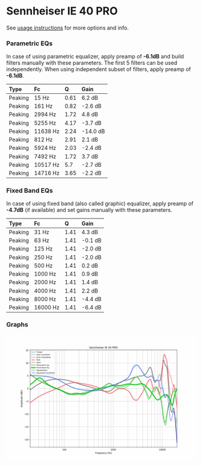 # Sennheiser IE 40 PRO
See [usage instructions](https://github.com/jaakkopasanen/AutoEq#usage) for more options and info.

### Parametric EQs
In case of using parametric equalizer, apply preamp of **-6.1dB** and build filters manually
with these parameters. The first 5 filters can be used independently.
When using independent subset of filters, apply preamp of **-6.1dB**.

| Type    | Fc       |    Q | Gain     |
|:--------|:---------|:-----|:---------|
| Peaking | 15 Hz    | 0.61 | 6.2 dB   |
| Peaking | 161 Hz   | 0.82 | -2.6 dB  |
| Peaking | 2994 Hz  | 1.72 | 4.8 dB   |
| Peaking | 5255 Hz  | 4.17 | -3.7 dB  |
| Peaking | 11638 Hz | 2.24 | -14.0 dB |
| Peaking | 812 Hz   | 2.91 | 2.1 dB   |
| Peaking | 5924 Hz  | 2.03 | -2.4 dB  |
| Peaking | 7492 Hz  | 1.72 | 3.7 dB   |
| Peaking | 10517 Hz | 5.7  | -2.7 dB  |
| Peaking | 14716 Hz | 3.65 | -2.2 dB  |

### Fixed Band EQs
In case of using fixed band (also called graphic) equalizer, apply preamp of **-4.7dB**
(if available) and set gains manually with these parameters.

| Type    | Fc       |    Q | Gain    |
|:--------|:---------|:-----|:--------|
| Peaking | 31 Hz    | 1.41 | 4.3 dB  |
| Peaking | 63 Hz    | 1.41 | -0.1 dB |
| Peaking | 125 Hz   | 1.41 | -2.0 dB |
| Peaking | 250 Hz   | 1.41 | -2.0 dB |
| Peaking | 500 Hz   | 1.41 | 0.2 dB  |
| Peaking | 1000 Hz  | 1.41 | 0.9 dB  |
| Peaking | 2000 Hz  | 1.41 | 1.4 dB  |
| Peaking | 4000 Hz  | 1.41 | 2.2 dB  |
| Peaking | 8000 Hz  | 1.41 | -4.4 dB |
| Peaking | 16000 Hz | 1.41 | -6.4 dB |

### Graphs
![](./Sennheiser%20IE%2040%20PRO.png)